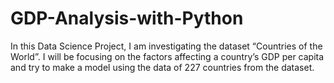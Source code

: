 # GDP-Analysis-with-Python
In this Data Science Project, I am investigating the dataset “Countries of the World”. I will be focusing on the factors affecting a country’s GDP per capita and try to make a model using the data of 227 countries from the dataset. 
